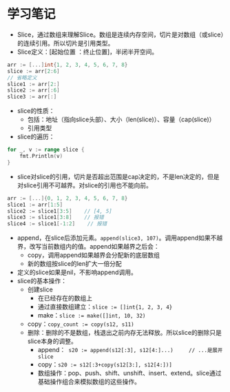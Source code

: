 # 学习笔记

* Slice，通过数组来理解Slice。数组是连续内存空间，切片是对数组（或slice）的连续引用。所以切片是引用类型。
* Slice定义：[起始位置 ：终止位置]，半闭半开空间。
```go
arr := [...]int{1, 2, 3, 4, 5, 6, 7, 8}
slice := arr[2:6]
// 省略定义
slice1 := arr[2:]
slice2 := arr[:6]
slice3 := arr[:]
```

* slice的性质：
    * 包括：地址（指向slice头部）、大小（len(slice)）、容量（cap(slice)）
    * 引用类型
* slice的遍历：
```go
for _, v := range slice {
    fmt.Println(v)
}
```

* slice对slice的引用，切片是否超出范围是cap决定的，不是len决定的，但是对slice引用不可越界。对slice的引用也不能向前。
```go
arr := [...]{0, 1, 2, 3, 4, 5, 6, 7, 8}
slice1 := arr[1:5]
slice2 := slice1[3:5]    // [4, 5]
slice3 := slice1[3:8]    // 报错
slice4 := slice1[-1:2]    // 报错
```

* append，在slice后添加元素。` append(slice3, 107) `。调用append如果不越界，改写当前数组内的值。append如果越界之后会：
    * copy，调用append如果越界会分配新的底层数组
    * 新的数组按slice的len扩大一倍分配
* 定义的slice如果是nil，不影响append调用。
* slice的基本操作：
    * 创建slice
        * 在已经存在的数组上
        * 通过直接数组建立：` slice := []int{1, 2, 3, 4} `
        * make：` slice := make([]int, 10, 32) `
    * copy：` copy_count := copy(s12, s11) `
    * 删除：删除的不是数组，栈退出之前内存无法释放。所以slice的删除只是slice本身的调整。
        * append：` s20 := append(s12[:3], s12[4:]...)     // ...是展开slice`
        * copy：` s20 := s12[:3+copy(s12[3:], s12[4:])] `
        * 数组操作：pop、push、shift、unshift、insert、extend。slice通过基础操作组合来模拟数组的这些操作。